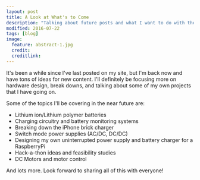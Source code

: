 ```yaml
---
layout: post
title: A Look at What's to Come
description: "Talking about future posts and what I want to do with the blog"
modified: 2016-07-22
tags: [blog]
image:
  feature: abstract-1.jpg
  credit: 
  creditlink:
---
```


It's been a while since I've last posted on my site, but I'm back now and have tons of ideas for new content. I'll definitely be focusing more on hardware design, break downs, and talking about some of my own projects that I have going on.

Some of the topics I'll be covering in the near future are:
-	Lithium ion/Lithium polymer batteries
-	Charging circuitry and battery monitoring systems
-	Breaking down the iPhone brick charger
-	Switch mode power supplies (AC/DC, DC/DC)
-	Designing my own uninterrupted power supply and battery charger for a RaspberryPi
-	Hack-a-thon ideas and feasibility studies
-	DC Motors and motor control

And lots more. Look forward to sharing all of this with everyone!

